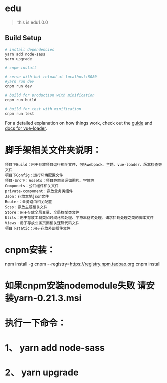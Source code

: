 # edu

> this is edu1.0.0

## Build Setup

``` bash
# install dependencies
yarn add node-sass
yarn upgrade

# cnpm install

# serve with hot reload at localhost:8080
#yarn run dev
cnpm run dev

# build for production with minification
cnpm run build

# build for test with minification
cnpm run test

```

For a detailed explanation on how things work, check out the [guide](http://vuejs-templates.github.io/webpack/) and [docs for vue-loader](http://vuejs.github.io/vue-loader).

# 脚手架相关文件夹说明：
	项目下Build：用于存放项目运行相关文件，包括webpack、主题、vue-loader、版本检查等文件
 	项目下Config：运行环境配置文件
 	项目-Src下：Assets：项目静态资源如图片、字体等
 	Componets：公共组件相关文件
 	private-component：存放业务类组件
 	Json：存放本地json文件
	Router：业务路由相关配置
 	Scss：存放主题相关文件
 	Store：用于存放全局变量、全局枚举类文件
 	Utils：用于存放工具类如时间格式处理、字符串格式处理、请求拦截处理之类的脚本文件
 	Views：用于存放业务页面相关逻辑代码文件
 	项目下static：用于存放外部插件文件

# cnpm安装：
 npm install -g cnpm --registry=https://registry.npm.taobao.org
 cnpm install 

# 如果cnpm安装nodemodule失败 请安装yarn-0.21.3.msi
# 执行一下命令：
# 1、 yarn add node-sass
# 2、 yarn upgrade


